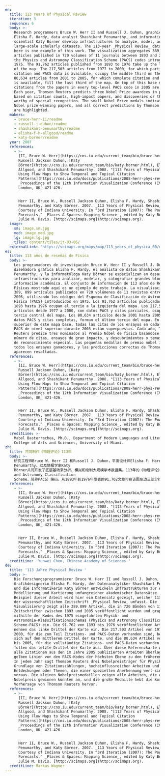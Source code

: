 ```yaml
---
en:
  title: 113 Years of Physical Review
  iteration: 3
  sequence: 6
  body: >-
    Research programmers Bruce W. Herr II and Russell J. Duhon, graphic designer
    Elisha F. Hardy, data analyst Shashikant Penumarthy, and information
    scientist Katy Börner develop infrastructures to analyze, model, and map
    large-scale scholarly datasets. The 113-year _Physical Review_ dataset shown
    here is one example of this work. The visualization aggregates 389,899
    articles published in 720 volumes of 11 journals between 1893 and 2005 using
    the Physics and Astronomy Classification Scheme (PACS) codes introduced in
    1975. The 91,762 articles published from 1893 to 1976 take up the left third
    of the map. The 217,503 articles from 1977 to 2000, for which partial
    citation and PACS data is available, occupy the middle third on the map. The
    80,634 articles from 2001 to 2005, for which complete citation and PACS data
    is available, fill the last third of the map. On top of this base map, all
    citations from the papers in every top-level PACS code in 2005 are overlaid.
    Each year, Thomson Reuters predicts three Nobel Prize awardees in physics
    based on citation counts, high-impact papers, and discoveries or themes
    worthy of special recognition. The small Nobel Prize medals indicate all
    Nobel prize-winning papers, and all correct predictions by Thomson Reuters
    are highlighted.
  makers:
    - bruce-herr-ii/readme
    - russell-j-duhon/readme
    - shashikant-penumarthy/readme
    - elisha-f-h-allgood/readme
    - katy-borner/readme
  year: 2007
  references:
    - >-
      [II, Bruce W. Herr](https://cns.iu.edu/current_team/bio/bruce-herr.html),
      Russell Jackson Duhon, [Katy
      Börner](https://cns.iu.edu/current_team/bio/katy_borner.html), Elisha F.
      Allgood, and Shashikant Penumarthy. 2008. "[113 Years of Physical Review:
      Using Flow Maps to Show Temporal and Topical Citation
      Patterns](https://cns.iu.edu/docs/publications/2008-herr-phys-rev.pdf)".
      _Proceedings of the 12th Information Visualization Conference (IV 2008),
      London, UK_ 421-426.


      Herr II, Bruce W., Russell Jackson Duhon, Elisha F. Hardy, Shashikant
      Penumarthy, and Katy Börner. 2007. _113 Years of Physical Review_.
      Courtesy of Indiana University. In “3rd Iteration (2007): The Power of
      Forecasts,” _Places & Spaces: Mapping Science_, edited by Katy Börner and
      Julie M. Davis. [http://scimaps.org](http://scimaps.org).
  image:
    sm: image.sm.jpg
    med: image.med.jpg
    lg: image.lg.jpg
    tiles: content/tiles/it-03-06/
  externalLink: 'https://scimaps.org/maps/map/113_years_of_physica_60/detail'
es:
  title: 113 años de reseñas de Física
  body: >-
    Los programadores de investigación Bruce W. Herr II y Russell J. Duhon, la
    diseñadora gráfica Elisha F. Hardy, el analista de datos Shashikant
    Penumarthy, y la informatóloga Katy Börner se especializan en desarrollar
    infraestructuras para analizar, modelar, y catografiar grandes bloques de
    información académica. El conjunto de información de 113 años de Reseñas
    Físicas mostrado aquí es un ejemplo de este trabajo. La visualización reúne
    389, 899 artículos publicados en 720 volúmenes de 11 revistas entre 1893 y
    2005, utilizando los códigos del Esquema de Clasificación de Astronomía y
    Física (PACS) introducidos en 1975. Los 91,762 artículos publicados desde
    1893 hasta 1976 ocupan el tercio a la izquierda del mapa. Los 217,503
    artículos desde 1977 a 2000, con datos PACS y citas parciales, ocupan el
    tercio central del mapa. Los 80,634 artículos desde 2001 hasta 2005, con
    datos PACS y citas completas, forman el último tercio del mapa. En la parte
    superior de este mapa base, todas las citas de los ensayos en cada código
    PACS de nivel superior durante 2005 están superpuestas. Cada año, Thomson
    Reuters predice tres nominados al Premio Nóbel de física basándose en el
    número de citas, ensayos de gran impacto, y descubrimientos o temas dignos
    de reconocimiento especial. Las pequeñas medallas de premio nóbel indican
    todos los ensayos ganadores, y las predicciones correctas de Thomson Reuters
    aparecen resaltadas.
  references:
    - >-
      [II, Bruce W. Herr](https://cns.iu.edu/current_team/bio/bruce-herr.html),
      Russell Jackson Duhon, [Katy
      Börner](https://cns.iu.edu/current_team/bio/katy_borner.html), Elisha F.
      Allgood, and Shashikant Penumarthy. 2008. "[113 Years of Physical Review:
      Using Flow Maps to Show Temporal and Topical Citation
      Patterns](https://cns.iu.edu/docs/publications/2008-herr-phys-rev.pdf)".
      _Proceedings of the 12th Information Visualization Conference (IV 2008),
      London, UK_ 421-426.


      Herr II, Bruce W., Russell Jackson Duhon, Elisha F. Hardy, Shashikant
      Penumarthy, and Katy Börner. 2007. _113 Years of Physical Review_.
      Courtesy of Indiana University. In “3rd Iteration (2007): The Power of
      Forecasts,” _Places & Spaces: Mapping Science_, edited by Katy Börner and
      Julie M. Davis. [http://scimaps.org](http://scimaps.org).
  creditLine: >-
    Mabel Basterrechea, Ph.D., Department of Modern Languages and Literatures,
    College of Arts and Sciences, University of Miami.
zh:
  title: 共同制作《物理评论》113年
  body: >-
    研究工程师Bruce W. Herr II 和Russell J. Duhon，平面设计师Elisha F. Hardy，数据分析员Shashikant
    Penumarthy，以及情报学家Katy
    Börner共同开发了底层基础来分析、模拟和绘制大规模学术数据集。113年的《物理评论》数据集在此展示的是就是这个例子。该例对发表在1893到2005年之间11个期刊720卷总共389,899篇文章进行了可视化分析，使用了1975年引入的物理学和天文学分类表（Physics
    and Astronomy Classification
    Scheme，简称PACS）编码。从1893年到1976年发表的91,762文章可在该图左边三部分找到。部分引用和PACS数据可用于1977年到2000年发表的217,503篇文章，它们占据着地图的中间三个部分。完全引用和PACS数据可用于2001年到2005年发表的80,634篇文章，它们占满了地图的最后三个部分。在基本图的最上方，2005年每一级PACS编码中论文的所有引用相互重叠。每年，汤森路透公司基于引用计数、高影响力论文，以及值得特别推荐的发现或主题，来预测物理学中3个诺贝尔奖获奖者。诺贝尔奖小奖章代表了所有诺贝尔获奖论文，以及汤森路透所有预测正确的论文都用颜色突出了。
  references:
    - >-
      [II, Bruce W. Herr](https://cns.iu.edu/current_team/bio/bruce-herr.html),
      Russell Jackson Duhon, [Katy
      Börner](https://cns.iu.edu/current_team/bio/katy_borner.html), Elisha F.
      Allgood, and Shashikant Penumarthy. 2008. "[113 Years of Physical Review:
      Using Flow Maps to Show Temporal and Topical Citation
      Patterns](https://cns.iu.edu/docs/publications/2008-herr-phys-rev.pdf)".
      _Proceedings of the 12th Information Visualization Conference (IV 2008),
      London, UK_ 421-426.


      Herr II, Bruce W., Russell Jackson Duhon, Elisha F. Hardy, Shashikant
      Penumarthy, and Katy Börner. 2007. _113 Years of Physical Review_.
      Courtesy of Indiana University. In “3rd Iteration (2007): The Power of
      Forecasts,” _Places & Spaces: Mapping Science_, edited by Katy Börner and
      Julie M. Davis. [http://scimaps.org](http://scimaps.org).
  creditLine: 'Yunwei Chen, Chinese Academy of Sciences.'
de:
  title: '113 Jahre Physical Review '
  body: >-
    Die Forschungsprogrammierer Bruce W. Herr II und Russell J. Duhon, die
    Grafikdesignerin Elisha F. Hardy, der Datenanalytiker Shashikant Penumarthy
    und die Informatikerin Katy Börner entwickeln Infrastrukturen zur Analyse,
    Modellierung und Kartierung umfangreicher akademischer Datensätze. Als
    Beispiel dieser Arbeit wird hier ein Datensatz gezeigt, welcher 113 Jahre
    der wissenschaftlichen Zeitschrift _Physical Review_ umfasst. Die
    Visualisierung zeigt alle 389.899 Artikel, die in 720 Bänden von 11
    Zeitschriften zwischen 1893 und 2005 veröffentlicht wurden und gruppiert sie
    mithilfe der Kodes des 1975 eingeführten Physik- und
    Astronomie-Klassifikationsschemas (Physics and Astronomy Classification
    Scheme-PACS) ein. Die 91.762 von 1893 bis 1976 veröffentlichten Artikel
    nehmen das linke Drittel der Karte ein. Die 217.503 Artikel von 1977 bis
    2000, für die zum Teil Zitations- und PACS-Daten vorhanden sind, befinden
    sich auf dem mittleren Drittel der Karte, und die 80.634 Artikel von 2001
    bis 2005, für die vollständige Zitations- und PACS-Daten vorhanden sind,
    füllen das letzte Drittel der Karte aus. Über diese Referenzkarte wurden
    alle Zitationen aus den im Jahre 2005 publizierten Arbeiten überlagert – die
    gelben Linien von den PACS-Kodes der höchsten Ebene zu den früheren Jahren.
    In jedem Jahr sagt Thomson Reuters drei Nobelpreisträger für Physik auf der
    Grundlage von Zitationszählungen, hocheinflussreichen Arbeiten und
    Entdeckungen oder Themen, die einer speziellen Anerkennung wert sind,
    voraus. Die kleinen Nobelpreismedaillen zeigen alle Arbeiten, die einen
    Nobelpreis gewinnen könnten an, und die große Medaille hebt die korrekte
    Vorhersage von Thomson Reuters hervor.
  references:
    - >-
      [II, Bruce W. Herr](https://cns.iu.edu/current_team/bio/bruce-herr.html),
      Russell Jackson Duhon, [Katy
      Börner](https://cns.iu.edu/current_team/bio/katy_borner.html), Elisha F.
      Allgood, and Shashikant Penumarthy. 2008. "[113 Years of Physical Review:
      Using Flow Maps to Show Temporal and Topical Citation
      Patterns](https://cns.iu.edu/docs/publications/2008-herr-phys-rev.pdf)".
      _Proceedings of the 12th Information Visualization Conference (IV 2008),
      London, UK_ 421-426.


      Herr II, Bruce W., Russell Jackson Duhon, Elisha F. Hardy, Shashikant
      Penumarthy, and Katy Börner. 2007. _113 Years of Physical Review_.
      Courtesy of Indiana University. In “3rd Iteration (2007): The Power of
      Forecasts,” _Places & Spaces: Mapping Science_, edited by Katy Börner and
      Julie M. Davis. [http://scimaps.org](http://scimaps.org).
  creditLine: Markus Wagner
---
```

